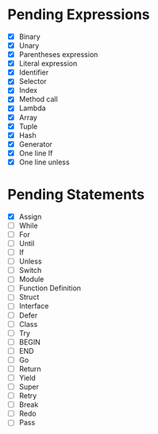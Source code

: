 # Pending Expressions

- [X] Binary
- [X] Unary
- [X] Parentheses expression
- [X] Literal expression
- [X] Identifier
- [X] Selector
- [X] Index
- [X] Method call
- [X] Lambda
- [X] Array
- [X] Tuple
- [X] Hash
- [X] Generator
- [X] One line If
- [X] One line unless

# Pending Statements

- [X] Assign
- [ ] While
- [ ] For
- [ ] Until
- [ ] If
- [ ] Unless
- [ ] Switch
- [ ] Module
- [ ] Function Definition
- [ ] Struct
- [ ] Interface
- [ ] Defer
- [ ] Class
- [ ] Try
- [ ] BEGIN
- [ ] END
- [ ] Go
- [ ] Return
- [ ] Yield
- [ ] Super
- [ ] Retry
- [ ] Break
- [ ] Redo
- [ ] Pass